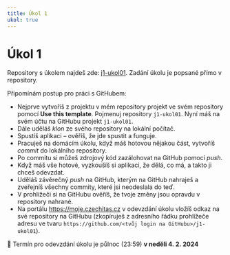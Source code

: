 ```yaml
---
title: Úkol 1
ukol: true
---
```

# Úkol 1

Repository s úkolem najdeš zde: [j1-ukol01](https://github.com/FilipJirsak-Czechitas/j1-ukol01).
Zadání úkolu je popsané přímo v repository.

Připomínám postup pro práci s GitHubem:
- Nejprve vytvoříš z projektu v mém repository projekt ve svém repository pomocí **Use this template**. Pojmenuj repository `j1-ukol01`. Nyní máš na svém účtu na GitHubu projekt `j1-ukol01`.
- Dále uděláš *klon* ze svého repository na lokální počítač.
- Spustíš aplikaci – ověříš, že jde spustit a funguje.
- Pracuješ na domácím úkolu, když máš hotovou nějakou část, vytvoříš *commit* do lokálního repository.
- Po commitu si můžeš zdrojový kód zazálohovat na GitHub pomocí *push*.
- Když máš vše hotové, vyzkoušíš si aplikaci, že dělá, co má, a takto ji chceš odevzdat.
- Uděláš závěrečný *push* na GitHub, kterým na GitHub nahraješ a zveřejníš všechny commity, které jsi neodeslala do teď.
- V prohlížeči si na GitHubu ověříš, že tvoje změny jsou opravdu v repository nahrané.
- Na portálu https://moje.czechitas.cz v odevzdání úkolu vložíš odkaz na své repository na GitHubu (zkopíruješ z adresního řádku prohlížeče adresu ve tvaru `https://github.com/<tvůj login na GitHubu>/j1-ukol01`).

📅 Termín pro odevzdání úkolu je půlnoc (23:59) **v neděli 4. 2. 2024**
